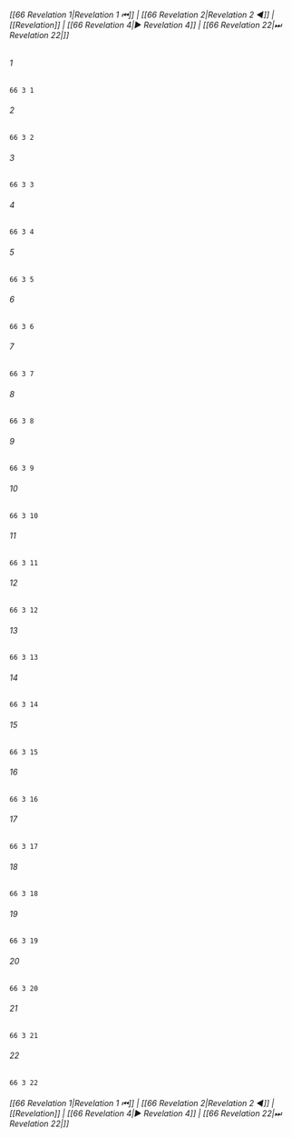 
###### [[66 Revelation 1|Revelation 1 ⏮]] | [[66 Revelation 2|Revelation 2 ◀]] | [[Revelation]] | [[66 Revelation 4|▶ Revelation 4]] | [[66 Revelation 22|⏭ Revelation 22|]]

###### 1
``` verse
66 3 1 
```
###### 2
``` verse
66 3 2 
```
###### 3
``` verse
66 3 3 
```
###### 4
``` verse
66 3 4 
```
###### 5
``` verse
66 3 5 
```
###### 6
``` verse
66 3 6 
```
###### 7
``` verse
66 3 7 
```
###### 8
``` verse
66 3 8 
```
###### 9
``` verse
66 3 9 
```
###### 10
``` verse
66 3 10 
```
###### 11
``` verse
66 3 11 
```
###### 12
``` verse
66 3 12 
```
###### 13
``` verse
66 3 13 
```
###### 14
``` verse
66 3 14 
```
###### 15
``` verse
66 3 15 
```
###### 16
``` verse
66 3 16 
```
###### 17
``` verse
66 3 17 
```
###### 18
``` verse
66 3 18 
```
###### 19
``` verse
66 3 19 
```
###### 20
``` verse
66 3 20 
```
###### 21
``` verse
66 3 21 
```
###### 22
``` verse
66 3 22 
```

###### [[66 Revelation 1|Revelation 1 ⏮]] | [[66 Revelation 2|Revelation 2 ◀]] | [[Revelation]] | [[66 Revelation 4|▶ Revelation 4]] | [[66 Revelation 22|⏭ Revelation 22|]]

